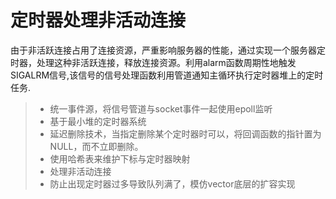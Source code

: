 
定时器处理非活动连接
===============
由于非活跃连接占用了连接资源，严重影响服务器的性能，通过实现一个服务器定时器，处理这种非活跃连接，释放连接资源。利用alarm函数周期性地触发SIGALRM信号,该信号的信号处理函数利用管道通知主循环执行定时器堆上的定时任务.
> * 统一事件源，将信号管道与socket事件一起使用epoll监听
> * 基于最小堆的定时器系统
> * 延迟删除技术，当指定删除某个定时器时可以，将回调函数的指针置为NULL，而不立即删除。
> * 使用哈希表来维护下标与定时器映射
> * 处理非活动连接
> * 防止出现定时器过多导致队列满了，模仿vector底层的扩容实现
